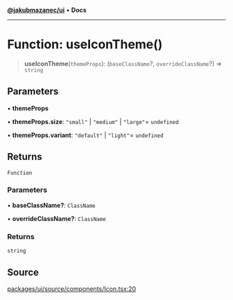 [**@jakubmazanec/ui**](../README.md) • **Docs**

---

# Function: useIconTheme()

> **useIconTheme**(`themeProps`): (`baseClassName`?, `overrideClassName`?) => `string`

## Parameters

• **themeProps**

• **themeProps.size**: `"small"` \| `"medium"` \| `"large"`= `undefined`

• **themeProps.variant**: `"default"` \| `"light"`= `undefined`

## Returns

`Function`

### Parameters

• **baseClassName?**: `ClassName`

• **overrideClassName?**: `ClassName`

### Returns

`string`

## Source

[packages/ui/source/components/Icon.tsx:20](https://github.com/jakubmazanec/tools/blob/ff982fbbc1a4d22edeaae8b283ad7d8de4b15bd8/packages/ui/source/components/Icon.tsx#L20)
